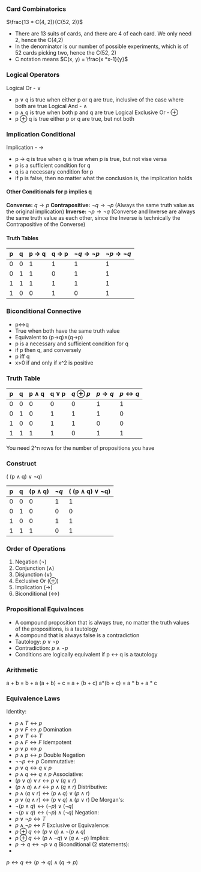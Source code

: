 ### Card Combinatorics
$\frac{13 * C(4, 2)}{C(52, 2)}$
- There are 13 suits of cards, and there are 4 of each card. We only need 2, hence the C(4,2)
- In the denominator is our number of possible experiments, which is of 52 cards picking two, hence the C(52, 2)
- C notation means $C(x, y) = \frac{x *x-1}{y}$

### Logical Operators
Logical Or - $\lor$
- p $\lor$ q is true when either p or q are true, inclusive of the case where both are true
Logical And - $\land$
- p $\land$ q is true when both p and q are true
Logical Exclusive Or - $\oplus$
- p $\oplus$ q is true either p or q are true, but not both

### Implication Conditional
Implication - $\rightarrow$
- p $\rightarrow$ q is true when q is true when p is true, but not vise versa
- p is a sufficient condition for q
- q is a necessary condition for p 
- if p is false, then no matter what the conclusion is, the implication holds

#### Other Conditionals for p implies q
**Converse:** $q \rightarrow p$
**Contrapositive:** $\lnot q \rightarrow \lnot p$ (Always the same truth value as the original implication)
**Inverse:** $\lnot p \rightarrow \lnot q$
(Converse and Inverse are always the same truth value as each other, since the Inverse is technically the Contrapositive of the Converse)
#### Truth Tables
| p   | q   | p $\rightarrow$ q | q $\rightarrow$ p | $\lnot q \rightarrow \lnot p$ | $\lnot p \rightarrow \lnot q$ |
| --- | --- | ----------------- | ----------------- | ----------------------------- | ----------------------------- |
| 0   | 0   | 1                 | 1                 | 1                             | 1                             |
| 0   | 1   | 1                 | 0                 | 1                             | 1                             |
| 1   | 1    | 1                  | 1                  | 1                              | 1                              |
| 1    | 0    | 0                  | 1                  | 0                              | 1                              |

### Biconditional Connective
- p$\leftrightarrow$q
- True when both have the same truth value
- Equivalent to (p$\rightarrow$q)$\land$(q$\rightarrow$p)
- p is a necessary and sufficient condition for q
- if p then q, and conversely
- p iff q
- x>0 if and only if x^2 is positive

### Truth Table 
| p | q | p $\land$ q | q $\lor$ p | $q \oplus p$ | $p \rightarrow q$ | $p \leftrightarrow q$ |
| ---- | ---- | ---- | ---- | ---- | ---- | ---- |
| 0 | 0 | 0 | 0 | 0 | 1 | 1 |
| 0 | 1 | 0 | 1 | 1 | 1 | 0 |
| 1 | 0 | 0 | 1 | 1 | 0 | 0 |
| 1 | 1 | 1 | 1 | 0 | 1 | 1 |
You need 2^n rows for the number of propositions  you have

### Construct
( (p $\land$ q) $\lor$ $\lnot$q)

| p   | q   | (p $\land$ q) | $\lnot q$ | ( (p $\land$ q) $\lor$ $\lnot$q) |
| --- | --- | ------------- | --------- | -------------------------------- |
| 0   | 0   | 0             | 1          | 1                                 |
| 0   | 1   | 0              | 0          | 0                                 |
| 1   | 0   | 0              | 1          | 1                                 |
| 1   | 1   | 1              | 0          | 1                                 |

### Order of Operations
1. Negation ($\neg$)
2. Conjunction ($\land$)
3. Disjunction ($\lor$)
4. Exclusive Or ($\oplus$)
5. Implication ($\rightarrow$)
6. Biconditional ($\leftrightarrow$)

### Propositional Equivalnces
- A compound proposition that is always true, no matter the truth values of the propositions, is a tautology
- A compound that is always false is a contradiction
- Tautology: $p \lor \lnot p$
- Contradiction: $p \land \lnot p$
- Conditions are logically equivalent if p $\leftrightarrow$ q is a tautology

### Arithmetic
a + b = b + a
(a + b) + c = a + (b + c)
a*(b + c) = a * b + a * c

### Equivalence Laws
Identity:
- $p \land T \leftrightarrow p$
- $p \lor F \leftrightarrow p$
Domination
- $p \lor T \leftrightarrow T$
- $p \land F \leftrightarrow F$
Idempotent
- $p \lor p \leftrightarrow p$
- $p \land p \leftrightarrow p$
Double Negation
- $\lnot \lnot p \leftrightarrow p$
Commutative:
- $p \lor q \leftrightarrow q \lor p$
- $p \land q \leftrightarrow q \land p$
Associative:
- $(p \lor q) \lor r \leftrightarrow p \lor (q \lor r)$
- $(p \land q) \land r \leftrightarrow p \land (q \land r)$
Distributive:
- $p \land (q \lor r) \leftrightarrow (p \land q) \lor (p \land r)$
- $p \lor (q \land r) \leftrightarrow (p \lor q) \land (p \lor r)$
De Morgan's:
- $\lnot (p \land q)  \leftrightarrow (\lnot p)  \lor (\lnot q)$
- $\lnot (p \lor q)  \leftrightarrow (\lnot p)  \land (\lnot q)$
Negation:
- $p\lor\lnot p\leftrightarrow T$
- $p\land\lnot p\leftrightarrow F$
Exclusive or Equivalence:
- $p \oplus q \leftrightarrow (p \lor q) \land \lnot (p \land q)$
- $p \oplus q \leftrightarrow (p \land \lnot q) \lor  (q \land \lnot p)$
Implies:
- $p \to q \leftrightarrow \lnot p \lor q$
Biconditional (2 statements):
- 

$p \leftrightarrow q \leftrightarrow (p \to q) \land (q \to p)$
